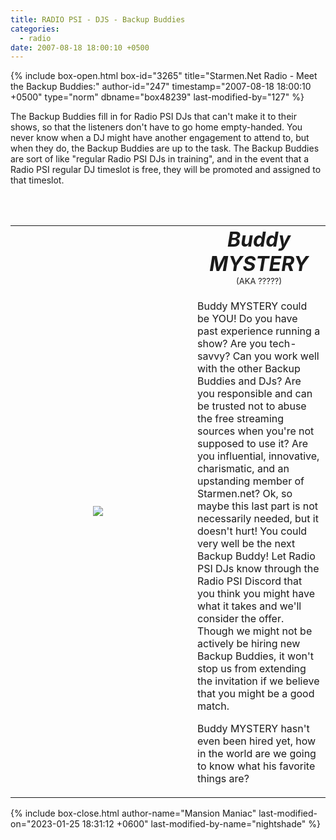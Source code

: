 ```yaml
---
title: RADIO PSI - DJS - Backup Buddies
categories:
  - radio
date: 2007-08-18 18:00:10 +0500
---
```

{% include box-open.html box-id="3265" title="Starmen.Net Radio - Meet the Backup Buddies:" author-id="247" timestamp="2007-08-18 18:00:10 +0500" type="norm" dbname="box48239" last-modified-by="127" %}
<p>
The Backup Buddies fill in for Radio PSI DJs that can't make it to their shows, so that the listeners don't have to go home empty-handed. You never know when a DJ might have another engagement to attend to, but when they do, the Backup Buddies are up to the task. The Backup Buddies are sort of like "regular Radio PSI DJs in training", and in the event that a Radio PSI regular DJ timeslot is free, they will be promoted and assigned to that timeslot.
</p>


<br /><br />


<table>
<p align="center"><td rowspan="2" align="center" width="275, *">
<img style="margin-right: 12px" src="http://starmen.net/radio/images/dj_pictures/nophoto.gif" />
</td>

<td align="center">
<font size="6"><b><i>Buddy MYSTERY</i></b></font><br /><font size="2">(AKA ?????)</font>
</td>

<tr>
<td>
<p>Buddy MYSTERY could be YOU!  Do you have past experience running a show?  Are you tech-savvy?  Can you work well with the other Backup Buddies and DJs?  Are you responsible and can be trusted not to abuse the free streaming sources when you're not supposed to use it?  Are you influential, innovative, charismatic, and an upstanding member of Starmen.net? Ok, so maybe this last part is not necessarily needed, but it doesn't hurt! You could very well be the next Backup Buddy! Let Radio PSI DJs know through the Radio PSI Discord that you think you might have what it takes and we'll consider the offer. Though we might not be actively be hiring new Backup Buddies, it won't stop us from extending the invitation if we believe that you might be a good match.
</p>



<p>
Buddy MYSTERY hasn't even been hired yet, how in the world are we going to know what his favorite things are?
</p>
</td>
</tr>
</p>
</table>
{% include box-close.html author-name="Mansion Maniac" last-modified-on="2023-01-25 18:31:12 +0600" last-modified-by-name="nightshade" %}
